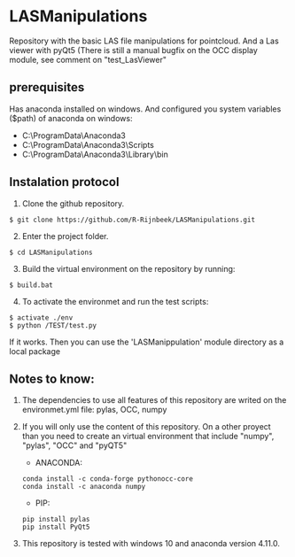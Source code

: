 # LASManipulations

Repository with the basic LAS file manipulations for pointcloud. And a Las viewer with pyQt5 (There is still a manual bugfix on the OCC display module, see comment on "test_LasViewer"

## prerequisites

Has anaconda installed on windows. And configured you system variables ($path) of anaconda on windows: 
* C:\ProgramData\Anaconda3
* C:\ProgramData\Anaconda3\Scripts
* C:\ProgramData\Anaconda3\Library\bin

## Instalation protocol

1. Clone the github repository.
```
$ git clone https://github.com/R-Rijnbeek/LASManipulations.git
```

2. Enter the project folder.
```
$ cd LASManipulations
```

3. Build the virtual environment on the repository by running:
```
$ build.bat
```

4. To activate the environmet and run the test scripts:
```
$ activate ./env
$ python /TEST/test.py
```

If it works. Then you can use the 'LASManippulation' module directory as a local package

## Notes to know: 

1. The dependencies to use all features of this repository are writed on the environmet.yml file: pylas, OCC, numpy
2. If you will only use the content of this repository. On a other proyect than you need to create an virtual environment that include "numpy", "pylas", "OCC" and "pyQT5"
    * ANACONDA:
    ```
    conda install -c conda-forge pythonocc-core
    conda install -c anaconda numpy
    ``` 
    * PIP:
    ```
    pip install pylas
    pip install PyQt5
    ```

3. This repository is tested with windows 10 and anaconda version 4.11.0.
